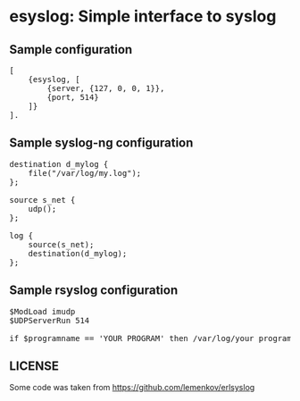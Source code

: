 esyslog: Simple interface to syslog
===================================

Sample configuration
--------------------

<pre>
[
    {esyslog, [
        {server, {127, 0, 0, 1}},
        {port, 514}
    ]}
].
</pre>

Sample syslog-ng configuration
------------------------------

<pre>
destination d_mylog {
    file("/var/log/my.log");
};

source s_net {
    udp();
};

log {
    source(s_net);
    destination(d_mylog);
};
</pre>

Sample rsyslog configuration
----------------------------

<pre>
$ModLoad imudp
$UDPServerRun 514

if $programname == 'YOUR_PROGRAM' then /var/log/your_program.log
</pre>

LICENSE
-------

Some code was taken from https://github.com/lemenkov/erlsyslog
